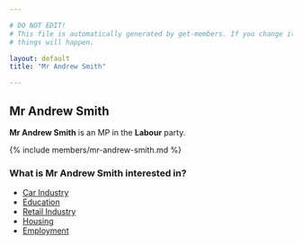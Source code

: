 ```yaml
---

# DO NOT EDIT!
# This file is automatically generated by get-members. If you change it, bad
# things will happen.

layout: default
title: "Mr Andrew Smith"

---
```


## Mr Andrew Smith

**Mr Andrew Smith** is an MP in the **Labour** party.

{% include members/mr-andrew-smith.md %}

### What is Mr Andrew Smith interested in?


* [Car Industry](/interests/car-industry.html)
* [Education](/interests/education.html)
* [Retail Industry](/interests/retail-industry.html)
* [Housing](/interests/housing.html)
* [Employment](/interests/employment.html)
